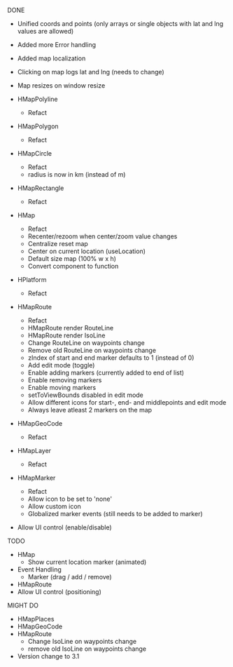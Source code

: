 DONE

- Unified coords and points (only arrays or single objects with lat and lng values are allowed)
- Added more Error handling
- Added map localization
- Clicking on map logs lat and lng (needs to change)
- Map resizes on window resize

- HMapPolyline
  - Refact
- HMapPolygon
  - Refact
- HMapCircle
  - Refact
  - radius is now in km (instead of m)
- HMapRectangle
  - Refact
- HMap
  - Refact
  - Recenter/rezoom when center/zoom value changes
  - Centralize reset map
  - Center on current location (useLocation)
  - Default size map (100% w x h)
  - Convert component to function
- HPlatform
  - Refact
- HMapRoute
  - Refact
  - HMapRoute render RouteLine
  - HMapRoute render IsoLine
  - Change RouteLine on waypoints change
  - Remove old RouteLine on waypoints change
  - zIndex of start and end marker defaults to 1 (instead of 0)
  - Add edit mode (toggle)
  - Enable adding markers (currently added to end of list)
  - Enable removing markers
  - Enable moving markers
  - setToViewBounds disabled in edit mode
  - Allow different icons for start-, end- and middlepoints and edit mode
  - Always leave atleast 2 markers on the map
- HMapGeoCode
  - Refact
- HMapLayer
  - Refact
- HMapMarker
  - Refact
  - Allow icon to be set to 'none'
  - Allow custom icon
  - Globalized marker events (still needs to be added to marker)
- Allow UI control (enable/disable)

TODO

- HMap
  - Show current location marker (animated)
- Event Handling
  - Marker (drag / add / remove)
- HMapRoute
- Allow UI control (positioning)

MIGHT DO

- HMapPlaces
- HMapGeoCode
- HMapRoute
  - Change IsoLine on waypoints change
  - remove old IsoLine on waypoints change
- Version change to 3.1
